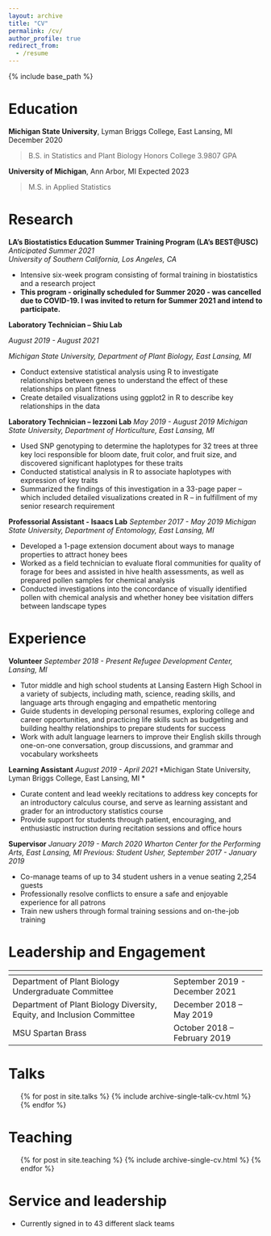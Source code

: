 ```yaml
---
layout: archive
title: "CV"
permalink: /cv/
author_profile: true
redirect_from:
  - /resume
---
```


{% include base_path %}

Education
======
**Michigan State University**, Lyman Briggs College, East Lansing, MI
December 2020
> B.S. in Statistics and Plant Biology
> Honors College
> 3.9807 GPA

**University of Michigan**, Ann Arbor, MI
Expected 2023
> M.S. in Applied Statistics

Research 
======
**LA’s Biostatistics Education Summer Training Program (LA’s BEST@USC)**\
*Anticipated Summer 2021*\
*University of Southern California, Los Angeles, CA*

  * Intensive six-week program consisting of formal training in biostatistics and a research project
  * **This program - originally scheduled for Summer 2020 - was cancelled due to COVID-19. I was invited to return for Summer 2021 and intend to participate.** 

**Laboratory Technician – Shiu Lab**

*August 2019 - August 2021*

*Michigan State University, Department of Plant Biology, East Lansing, MI*

  * Conduct extensive statistical analysis using R to investigate relationships between genes to understand the effect of these relationships on plant fitness
  * Create detailed visualizations using ggplot2 in R to describe key relationships in the data
  
**Laboratory Technician – Iezzoni Lab**
*May 2019 - August 2019*
*Michigan State University, Department of Horticulture, East Lansing, MI*

  * Used SNP genotyping to determine the haplotypes for 32 trees at three key loci responsible for bloom date, fruit color, and fruit size, and discovered significant haplotypes for these traits
  * Conducted statistical analysis in R to associate haplotypes with expression of key traits
  * Summarized the findings of this investigation in a 33-page paper – which included detailed visualizations created in R – in fulfillment of my senior research requirement
  
**Professorial Assistant - Isaacs Lab**
*September 2017 - May 2019*
*Michigan State University, Department of Entomology, East Lansing, MI*

  * Developed a 1-page extension document about ways to manage properties to attract honey bees
  * Worked as a field technician to evaluate floral communities for quality of forage for bees and assisted in hive health assessments, as well as prepared pollen samples for chemical analysis
  * Conducted investigations into the concordance of visually identified pollen with chemical analysis and whether honey bee visitation differs between landscape types
  

Experience
======

**Volunteer**
*September 2018 - Present*
*Refugee Development Center, Lansing, MI*

  * Tutor middle and high school students at Lansing Eastern High School in a variety of subjects, including math, science, reading skills, and language arts through engaging and empathetic mentoring 
  * Guide students in developing personal resumes, exploring college and career opportunities, and practicing life skills such as budgeting and building healthy relationships to prepare students for success
  * Work with adult language learners to improve their English skills through one-on-one conversation, group discussions, and grammar and vocabulary worksheets

**Learning Assistant**
*August 2019 - April 2021*
*Michigan State University, Lyman Briggs College, East Lansing, MI *

  * Curate content and lead weekly recitations to address key concepts for an introductory calculus course, and serve as learning assistant and grader for an introductory statistics course
  * Provide support for students through patient, encouraging, and enthusiastic instruction during recitation sessions and office hours 


**Supervisor**
*January 2019 - March 2020*
*Wharton Center for the Performing Arts, East Lansing, MI*
*Previous: Student Usher, September 2017 - January 2019*

  * Co-manage teams of up to 34 student ushers in a venue seating 2,254 guests
   * Professionally resolve conflicts to ensure a safe and enjoyable experience for all patrons
  * Train new ushers through formal training sessions and on-the-job training


Leadership and Engagement
======

| <!-- -->    | <!-- -->    |
| ----------- | ----------- |
| Department of Plant Biology Undergraduate Committee	      | September 2019 - December 2021       |
| Department of Plant Biology Diversity, Equity, and Inclusion Committee            | December 2018 – May 2019        |
| MSU Spartan Brass	   | October 2018 – February 2019    |


Talks
======
  <ul>{% for post in site.talks %}
    {% include archive-single-talk-cv.html %}
  {% endfor %}</ul>
  
Teaching
======
  <ul>{% for post in site.teaching %}
    {% include archive-single-cv.html %}
  {% endfor %}</ul>
  
Service and leadership
======
* Currently signed in to 43 different slack teams
